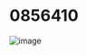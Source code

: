 # 0856410

![image](https://user-images.githubusercontent.com/53440003/114280474-f820a800-9a6b-11eb-9266-fb2a95bcf2e3.png)
